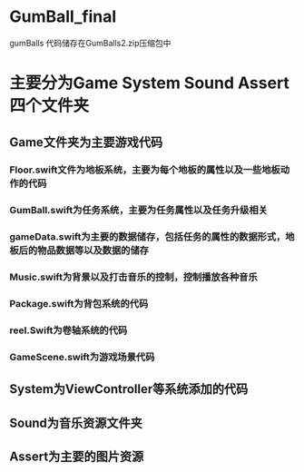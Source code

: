 # GumBall_final
gumBalls
代码储存在GumBalls2.zip压缩包中
# 主要分为Game System Sound Assert四个文件夹
## Game文件夹为主要游戏代码
### Floor.swift文件为地板系统，主要为每个地板的属性以及一些地板动作的代码
### GumBall.swift为任务系统，主要为任务属性以及任务升级相关
### gameData.swift为主要的数据储存，包括任务的属性的数据形式，地板后的物品数据等以及数据的储存
### Music.swift为背景以及打击音乐的控制，控制播放各种音乐
### Package.swift为背包系统的代码
### reel.Swift为卷轴系统的代码
### GameScene.swift为游戏场景代码
## System为ViewController等系统添加的代码
## Sound为音乐资源文件夹
## Assert为主要的图片资源
